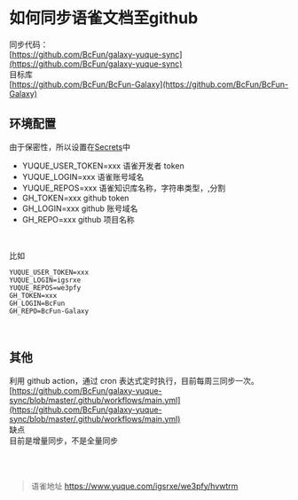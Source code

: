 # 如何同步语雀文档至github
同步代码：  
[https://github.com/BcFun/galaxy-yuque-sync](https://github.com/BcFun/galaxy-yuque-sync)  
目标库  
[https://github.com/BcFun/BcFun-Galaxy](https://github.com/BcFun/BcFun-Galaxy)

## 环境配置

由于保密性，所以设置在[Secrets](https://docs.github.com/cn/actions/reference/encrypted-secrets)中

- YUQUE_USER_TOKEN=xxx 语雀开发者 token
- YUQUE_LOGIN=xxx 语雀账号域名
- YUQUE_REPOS=xxx 语雀知识库名称，字符串类型，,分割
- GH_TOKEN=xxx github token
- GH_LOGIN=xxx github 账号域名
- GH_REPO=xxx github 项目名称

​

比如

```
YUQUE_USER_TOKEN=xxx
YUQUE_LOGIN=igsrxe
YUQUE_REPOS=we3pfy
GH_TOKEN=xxx
GH_LOGIN=BcFun
GH_REPO=BcFun-Galaxy
```

​

## 其他

利用 github action，通过 cron 表达式定时执行，目前每周三同步一次。  
[https://github.com/BcFun/galaxy-yuque-sync/blob/master/.github/workflows/main.yml](https://github.com/BcFun/galaxy-yuque-sync/blob/master/.github/workflows/main.yml)  
缺点  
目前是增量同步，不是全量同步  
​

<br>
  
> 语雀地址 https://www.yuque.com/igsrxe/we3pfy/hvwtrm